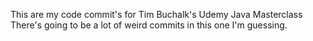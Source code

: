 This are my code commit's for Tim Buchalk's Udemy Java Masterclass
There's going to be a lot of weird commits in this one I'm guessing.